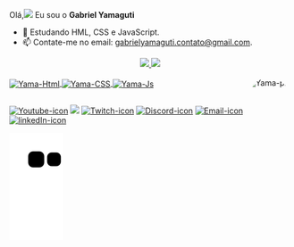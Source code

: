 Olá,<img src="https://user-images.githubusercontent.com/116985295/203150109-3723c0a1-03d0-4397-9d53-c23f0bb82f2c.gif" width="30px"> Eu sou o <b>Gabriel Yamaguti</b>



- 🌱 Estudando HML, CSS e JavaScript.
- 📫 Contate-me no email: gabrielyamaguti.contato@gmail.com.


<div align="center">
  <a href="https://github.com/gabrielyamaguti">
  <img height="180em" src="https://github-readme-stats.vercel.app/api?username=gabrielyamaguti&show_icons=true&theme=vue-dark&include_all_commits=true&count_private=true"/>
  <img height="180em" src="https://github-readme-stats.vercel.app/api/top-langs/?username=gabrielyamaguti&layout=compact&langs_count=7&theme=vue-dark"/>
</div>

<div style="display: inline_block"><br>
  <img align="center" alt="Yama-Html" height="30" width="40" src="https://cdn.jsdelivr.net/gh/devicons/devicon/icons/html5/html5-original.svg">
  <img align="center" alt="Yama-CSS" height="30" width="40" src="https://cdn.jsdelivr.net/gh/devicons/devicon/icons/css3/css3-original.svg">
  <img align="center" alt="Yama-Js" height="30" width="40" src="https://cdn.jsdelivr.net/gh/devicons/devicon/icons/javascript/javascript-plain.svg">
  <img align="right" alt="Yama-pic" height="150" style="border-radius:50px;" src="https://i.picasion.com/pic92/0b0011bfaeaa61f4a10b7186437f3561.gif">
</div>
  
##
  
  <div> 
  <a href="#" target="_blank"><img alt="Youtube-icon" src="https://img.shields.io/badge/YouTube-FF0000?style=for-the-badge&logo=youtube&logoColor=white" target="_blank"></a>
  <a href="https://instagram.com/gabrielyamagut" target="_blank"><img src="https://img.shields.io/badge/-Instagram-%23E4405F?style=for-the-badge&logo=instagram&logoColor=white" target="_blank"></a>
 	<a href="https://www.twitch.tv/yamaguti" target="_blank"><img alt="Twitch-icon"src="https://img.shields.io/badge/Twitch-9146FF?style=for-the-badge&logo=twitch&logoColor=white" target="_blank"></a>
 <a href="#" target="_blank"><img alt="Discord-icon"src="https://img.shields.io/badge/Discord-7289DA?style=for-the-badge&logo=discord&logoColor=white" target="_blank"></a> 
  <a href = "mailto:gabrielyamaguti.contato@gmail.com"><img alt="Email-icon"src="https://img.shields.io/badge/-Gmail-%23333?style=for-the-badge&logo=gmail&logoColor=white" target="_blank"></a>
  <a href="https://www.linkedin.com/in/gabriel-yamaguti-545174255/" target="_blank"><img alt="linkedIn-icon" src="https://img.shields.io/badge/-LinkedIn-%230077B5?style=for-the-badge&logo=linkedin&logoColor=white" target="_blank"></a> 
  
  ![Snake animation](https://github.com/gabrielyamaguti/gabrielyamaguti/blob/output/github-contribution-grid-snake.svg)
  </div>
 
